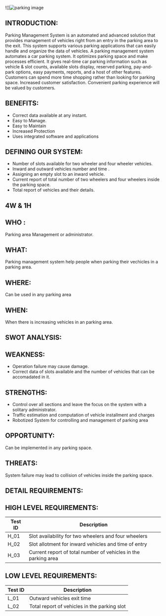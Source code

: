 ![]![parking image](https://user-images.githubusercontent.com/94230272/143455145-e489569e-ee98-4314-815d-4af358b212c1.jpg)



INTRODUCTION:
--------------------------------------------------------------------------------------

Parking Management System is an automated and advanced solution that provides management of vehicles right from an entry in the parking area to the exit. This system supports various parking applications that can easily handle and organize the data of vehicles.
A parking management system automates a car parking system. It optimizes parking space and make processes efficient. It gives real-time car parking information such as vehicle & slot counts, available slots display, reserved parking, pay-and-park options, easy payments, reports, and a host of other features.
Customers can spend more time shopping rather than looking for parking space. Increased customer satisfaction. Convenient parking experience will be valued by customers.


BENEFITS:
---------------------------

*	Correct data available at any instant.
*	Easy to Manage.
*	Easy to Maintain
*	Increased Protection
*	Uses integrated software and applications

DEFINING OUR SYSTEM:
-------------------------------------------


*	Number of slots available for two wheeler and four wheeler vehicles.
*	Inward and outward vehicles number and time .
*	Assigning an empty slot to an inward vehicle.
*	Current report of total number of two wheelers and four wheelers inside the parking space.
*	Total report of vehicles and their details.



4W & 1H
--------------------------------

WHO :
-------------

Parking area Management or administrator.


WHAT:
-----------------

Parking management system help people when parking their vechicles in a parking area.

WHERE:
---------------------

Can be used in any parking area 


WHEN:
---------------------

When there is increasing vehicles in an parking area.


SWOT ANALYSIS:
----------------------

WEAKNESS:
--------------------

 
*	Operation failure may cause damage. 
*	Correct data of slots available and the number of vehicles that can be accomadated in it.


STRENGTHS:
-----------------------

*	Control over all sections and leave the focus on the system with a solitary administrator.
*	Traffic estimation and computation of vehicle installment and charges
*	Robotized System for controlling and management of parking area





OPPORTUNITY:
-----------------------

Can be implemented in any parking space.




THREATS:
-----------------
System failure may lead to collision of vehicles inside the parking space.



DETAIL REQUIREMENTS:
-----------------------

HIGH LEVEL REQUIREMENTS:
----------------------------------



| Test ID    | Description                                                       | 
|---------   |---------------------------                                        |
|   H_01     | Slot availability for two wheelers and four wheelers              |
|   H_02     | Slot allotment for inward vehicles and time of entry              |
|   H_03     | Current report of total number of vehicles in the parking area    |






LOW LEVEL REQUIREMENTS:
------------------------------



| Test ID    | Description                                       |
|---------   |---------------------------                        |
|   L_01     |  Outward vehicles exit time                       |
|   L_02     | Total report of vehicles in the parking slot      |  









